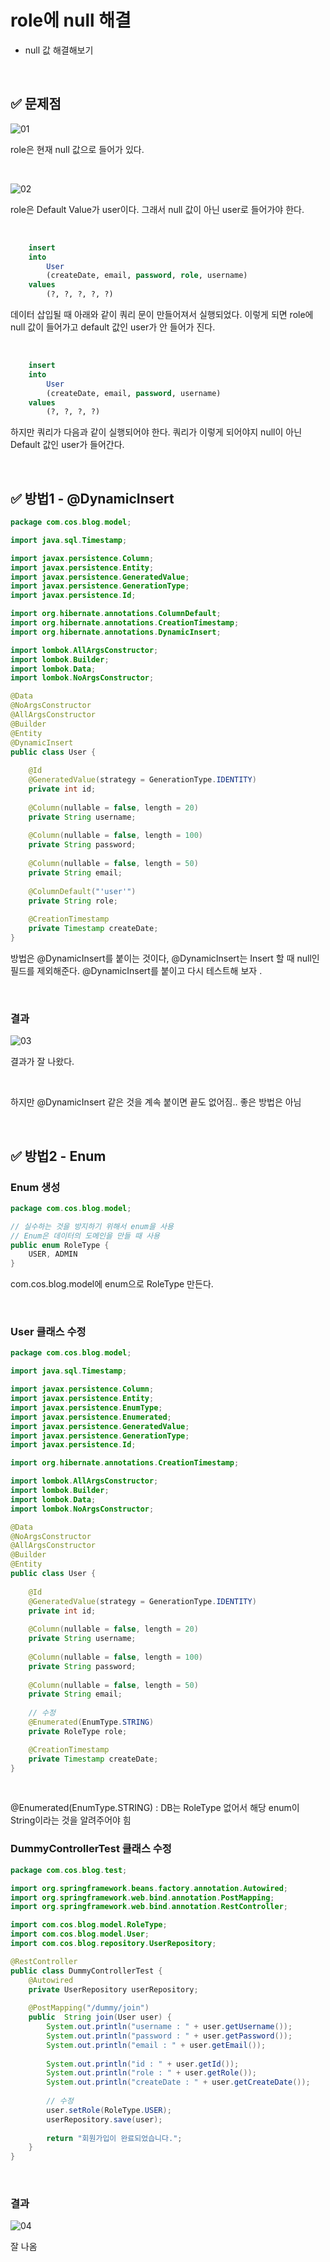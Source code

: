 # role에 null 해결 

- null 값 해결해보기

<br>

## ✅ 문제점

![01](img/13/01.png)



role은 현재 null 값으로 들어가 있다. 

<br>

![02](img/13/02.png)

role은 Default Value가 user이다. 그래서 null 값이 아닌 user로 들어가야 한다.

<br>

```sql
    insert 
    into
        User
        (createDate, email, password, role, username) 
    values
        (?, ?, ?, ?, ?)
```

데이터 삽입될 때 아래와 같이 쿼리 문이 만들어져서 실행되었다. 이렇게 되면 role에 null 값이 들어가고 default 값인 user가 안 들어가 진다.

<br>

```sql
    insert 
    into
        User
        (createDate, email, password, username) 
    values
        (?, ?, ?, ?)
```

하지만 쿼리가 다음과 같이 실행되어야 한다. 쿼리가 이렇게 되어야지 null이 아닌 Default 값인 user가 들어간다.

<br>

## ✅ 방법1 - @DynamicInsert

```java
package com.cos.blog.model;

import java.sql.Timestamp;

import javax.persistence.Column;
import javax.persistence.Entity;
import javax.persistence.GeneratedValue;
import javax.persistence.GenerationType;
import javax.persistence.Id;

import org.hibernate.annotations.ColumnDefault;
import org.hibernate.annotations.CreationTimestamp;
import org.hibernate.annotations.DynamicInsert;

import lombok.AllArgsConstructor;
import lombok.Builder;
import lombok.Data;
import lombok.NoArgsConstructor;

@Data
@NoArgsConstructor
@AllArgsConstructor
@Builder
@Entity
@DynamicInsert
public class User {
	
	@Id 
	@GeneratedValue(strategy = GenerationType.IDENTITY) 
	private int id; 
	
	@Column(nullable = false, length = 20) 
	private String username; 
	
	@Column(nullable = false, length = 100) 
	private String password;
	
	@Column(nullable = false, length = 50) 
	private String email;
	
	@ColumnDefault("'user'") 
	private String role; 
	
	@CreationTimestamp
	private Timestamp createDate;
}

```

방법은 @DynamicInsert를 붙이는 것이다, @DynamicInsert는 Insert 할 때 null인 필드를 제외해준다. @DynamicInsert를 붙이고 다시 테스트해 보자 .

<br>

### 결과

![03](img/13/03.png)

결과가 잘 나왔다.

<br>

하지만 @DynamicInsert 같은 것을 계속 붙이면 끝도 없어짐.. 좋은 방법은 아님 

<br>

## ✅ 방법2 - Enum 

### Enum 생성

```java
package com.cos.blog.model;

// 실수하는 것을 방지하기 위해서 enum을 사용
// Enum은 데이터의 도메인을 만들 때 사용
public enum RoleType {
	USER, ADMIN
}
```

com.cos.blog.model에  enum으로 RoleType 만든다.

<br>

### User 클래스 수정

```java
package com.cos.blog.model;

import java.sql.Timestamp;

import javax.persistence.Column;
import javax.persistence.Entity;
import javax.persistence.EnumType;
import javax.persistence.Enumerated;
import javax.persistence.GeneratedValue;
import javax.persistence.GenerationType;
import javax.persistence.Id;

import org.hibernate.annotations.CreationTimestamp;

import lombok.AllArgsConstructor;
import lombok.Builder;
import lombok.Data;
import lombok.NoArgsConstructor;

@Data
@NoArgsConstructor
@AllArgsConstructor
@Builder
@Entity 
public class User {
	
	@Id 
	@GeneratedValue(strategy = GenerationType.IDENTITY)
	private int id; 
	
	@Column(nullable = false, length = 20) 
	private String username; 
	
	@Column(nullable = false, length = 100) 
	private String password;
	
	@Column(nullable = false, length = 50)
	private String email;
	
    // 수정
	@Enumerated(EnumType.STRING)
	private RoleType role;

	@CreationTimestamp
	private Timestamp createDate;
}

```

<br>

@Enumerated(EnumType.STRING) : DB는 RoleType 없어서 해당 enum이 String이라는 것을 알려주어야 힘

### DummyControllerTest 클래스 수정

```java
package com.cos.blog.test;

import org.springframework.beans.factory.annotation.Autowired;
import org.springframework.web.bind.annotation.PostMapping;
import org.springframework.web.bind.annotation.RestController;

import com.cos.blog.model.RoleType;
import com.cos.blog.model.User;
import com.cos.blog.repository.UserRepository;

@RestController
public class DummyControllerTest {
	@Autowired 
	private UserRepository userRepository;
	
	@PostMapping("/dummy/join")
	public  String join(User user) { 
		System.out.println("username : " + user.getUsername());
		System.out.println("password : " + user.getPassword());
		System.out.println("email : " + user.getEmail());
		
		System.out.println("id : " + user.getId());
		System.out.println("role : " + user.getRole());
		System.out.println("createDate : " + user.getCreateDate());
		
        // 수정
		user.setRole(RoleType.USER);
		userRepository.save(user);
		
		return "회원가입이 완료되었습니다.";
	}
}
```

<br>

### 결과

![04](img/13/04.png)

잘 나옴 